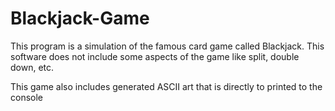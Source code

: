# Blackjack-Game
This program is a simulation of the famous card game called Blackjack. This software does not include some aspects of the game like split, double down, etc.

This game also includes generated ASCII art that is directly to printed to the console
